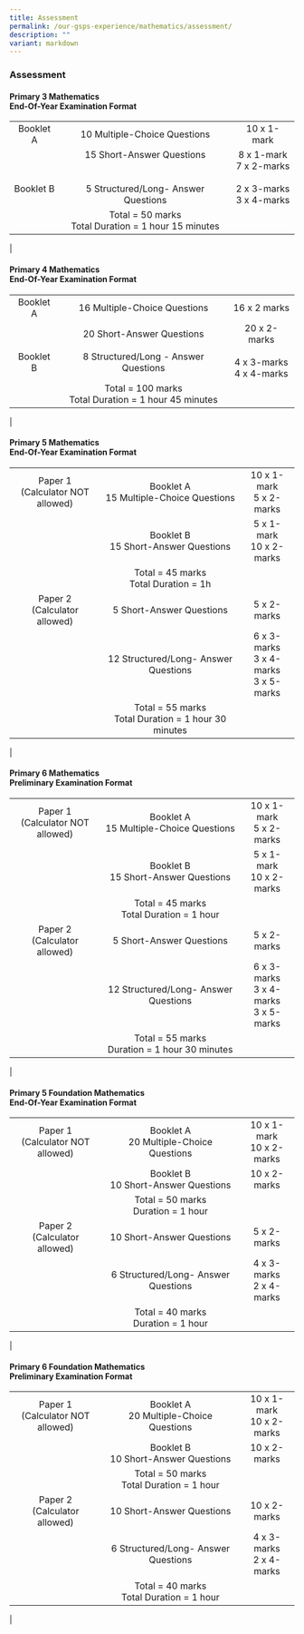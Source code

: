 ```yaml
---
title: Assessment
permalink: /our-gsps-experience/mathematics/assessment/
description: ""
variant: markdown
---
```

### **Assessment**
#### **Primary 3 Mathematics<br>End-Of-Year Examination Format**

|  |  |  |
|:---:|:---:|:---:|
| Booklet A | 10 Multiple-Choice Questions | 10 x 1-mark<br>  |
| <br><br>Booklet B | 15 Short-Answer Questions <br><br><br>5 Structured/Long- Answer Questions | 8 x 1-mark <br>7 x 2-marks <br><br> 2 x 3-marks<br>3 x 4-marks |
|  | Total = 50 marks<br>Total Duration = 1 hour 15 minutes |  |
|

#### **Primary 4 Mathematics<br>End-Of-Year Examination Format**

|  |  |  |
|:---:|:---:|:---:|
| Booklet A  | 16 Multiple-Choice Questions  | 16 x 2 marks  |
| <br><br>Booklet B | 20 Short-Answer Questions<br><br>8 Structured/Long - Answer Questions | 20 x 2-marks <br><br>4 x 3-marks<br>4 x 4-marks |
|  | Total = 100 marks<br>Total Duration = 1 hour 45 minutes |  |
| 


#### **Primary 5 Mathematics<br>End-Of-Year Examination Format**

|  |  |  |
|:---:|:---:|:---:|
| Paper 1<br>(Calculator NOT allowed) | Booklet A <br>15 Multiple-Choice Questions | 10 x 1-mark<br>5 x 2-marks  |
|  | Booklet B <br>15 Short-Answer Questions | 5 x 1-mark <br>10 x 2-marks |
|  | Total = 45 marks<br>Total Duration = 1h |  |
| Paper 2<br> (Calculator allowed) | 5 Short-Answer Questions | 5 x 2-marks |
|  | 12 Structured/Long- Answer Questions | 6 x 3-marks <br>3 x 4-marks <br>3 x 5-marks |
|  | Total = 55 marks<br>Total Duration = 1 hour 30 minutes |  |
|

#### **Primary 6 Mathematics  <br>Preliminary Examination Format**

|  |  |  |
|:---:|:---:|:---:|
| Paper 1<br>(Calculator NOT allowed) | Booklet A <br>15 Multiple-Choice Questions | 10 x 1-mark<br>5 x 2-marks  |
|  | Booklet B <br>15 Short-Answer Questions | 5 x 1-mark<br>10 x 2-marks |
|  | Total = 45 marks<br>Total Duration = 1 hour |  |
| Paper 2 <br>(Calculator allowed) | 5 Short-Answer Questions | 5 x 2-marks |
|  | 12 Structured/Long- Answer Questions | 6 x 3-marks <br>3 x 4-marks <br>3 x 5-marks |
|  | Total = 55 marks<br>Duration = 1 hour 30 minutes |  |
|

#### **Primary 5 Foundation Mathematics<br>End-Of-Year Examination Format**

|  |  |  |
|:---:|:---:|:---:|
| Paper 1<br>(Calculator NOT allowed) | Booklet A <br>20 Multiple-Choice Questions | 10 x 1-mark<br>10 x 2-marks  |
|  | Booklet B <br>10 Short-Answer Questions | 10 x 2-marks |
|  | Total = 50 marks<br>Duration = 1 hour |  |
| Paper 2<br> (Calculator allowed) | 10 Short-Answer Questions | 5 x 2-marks |
|  | 6 Structured/Long- Answer Questions | 4 x 3-marks <br>2 x 4-marks |
|  | Total = 40 marks<br>Duration = 1 hour |  |
|





#### **Primary 6 Foundation Mathematics <br>Preliminary Examination Format**

|  |  |  |
|:---:|:---:|:---:|
| Paper 1<br>(Calculator NOT allowed) |Booklet A <br> 20 Multiple-Choice Questions | 10 x 1-mark <br>10 x 2-marks  |
|  | Booklet B <br>10 Short-Answer Questions | 10 x 2-marks |
|  | Total = 50 marks<br>Total Duration = 1 hour |  |
| Paper 2 <br>(Calculator allowed) | 10 Short-Answer Questions | 10 x 2-marks|
|  | 6 Structured/Long- Answer Questions | 4 x 3-marks <br>2 x 4-marks  |
|  | Total = 40 marks<br>Total Duration = 1 hour |  |
|